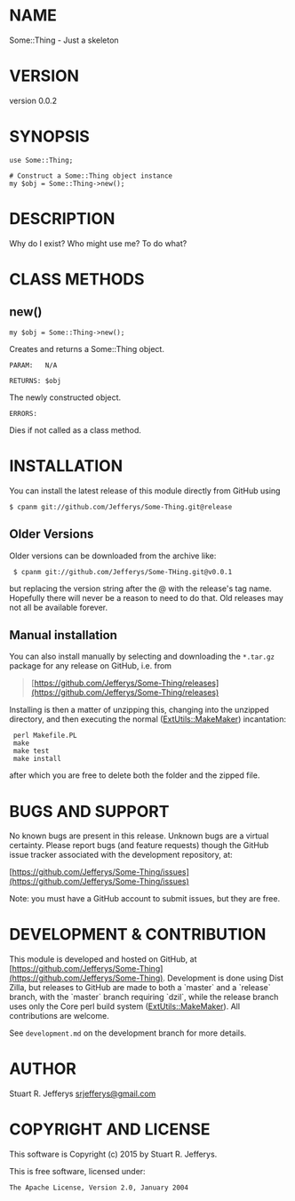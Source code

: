# NAME

Some::Thing - Just a skeleton

# VERSION

version 0.0.2

# SYNOPSIS

    use Some::Thing;

    # Construct a Some::Thing object instance
    my $obj = Some::Thing->new();

# DESCRIPTION

Why do I exist? Who might use me? To do what?

# CLASS METHODS

## new()

    my $obj = Some::Thing->new();

Creates and returns a Some::Thing object.

    PARAM:   N/A

    RETURNS: $obj
   The newly constructed object.

    ERRORS:
   Dies if not called as a class method.

# INSTALLATION

You can install the latest release of this module directly from GitHub using

    $ cpanm git://github.com/Jefferys/Some-Thing.git@release

## Older Versions

Older versions can be downloaded from the archive like:

     $ cpanm git://github.com/Jefferys/Some-THing.git@v0.0.1

but replacing the version string after the @ with the release's tag name.
Hopefully there will never be a reason to need to do that. Old releases may not
all be available forever.

## Manual installation

You can also install manually by selecting and downloading the `*.tar.gz`
package for any release on GitHub, i.e. from

> [https://github.com/Jefferys/Some-Thing/releases](https://github.com/Jefferys/Some-Thing/releases)

Installing is then a matter of unzipping this, changing into the unzipped
directory, and then executing the normal
([ExtUtils::MakeMaker](https://metacpan.org/pod/ExtUtils::MakeMaker)) incantation:

     perl Makefile.PL
     make
     make test
     make install

after which you are free to delete both the folder and the zipped file.

# BUGS AND SUPPORT

No known bugs are present in this release. Unknown bugs are a virtual
certainty. Please report bugs (and feature requests) though the
GitHub issue tracker associated with the development repository, at:

[https://github.com/Jefferys/Some-Thing/issues](https://github.com/Jefferys/Some-Thing/issues)

Note: you must have a GitHub account to submit issues, but they are free.

# DEVELOPMENT & CONTRIBUTION

This module is developed and hosted on GitHub, at
[https://github.com/Jefferys/Some-Thing](https://github.com/Jefferys/Some-Thing). Development is done using Dist
Zilla, but releases to GitHub are made to both a \`master\` and a \`release\`
branch, with the \`master\` branch requiring \`dzil\`, while the release branch uses
only the Core perl build system ([ExtUtils::MakeMaker](https://metacpan.org/pod/ExtUtil::MakeMaker)). All
contributions are welcome.

See `development.md` on the development branch for more details.

# AUTHOR

Stuart R. Jefferys <srjefferys@gmail.com>

# COPYRIGHT AND LICENSE

This software is Copyright (c) 2015 by Stuart R. Jefferys.

This is free software, licensed under:

    The Apache License, Version 2.0, January 2004
